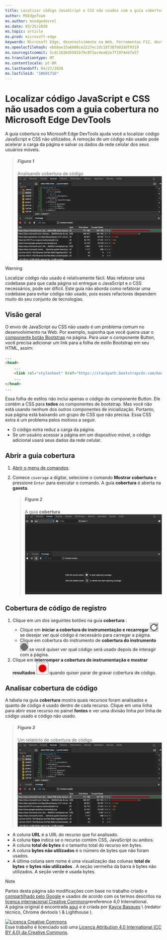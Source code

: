 ```yaml
---
title: Localizar código JavaScript e CSS não usados com a guia cobertura no Microsoft Edge DevTools
author: MSEdgeTeam
ms.author: msedgedevrel
ms.date: 03/25/2020
ms.topic: article
ms.prod: microsoft-edge
keywords: Microsoft Edge, desenvolvimento na Web, Ferramentas F12, devtools
ms.openlocfilehash: ebb8ae15a6888ce2227ec1dc18f307b03ddf9319
ms.sourcegitcommit: 5cdc1626d5581b79c0f2ac4ea62e7f1974ebfa57
ms.translationtype: MT
ms.contentlocale: pt-BR
ms.lasthandoff: 04/27/2020
ms.locfileid: "10601716"
---
```

<!-- Copyright Kayce Basques 

   Licensed under the Apache License, Version 2.0 (the "License");
   you may not use this file except in compliance with the License.
   You may obtain a copy of the License at

       https://www.apache.org/licenses/LICENSE-2.0

   Unless required by applicable law or agreed to in writing, software
   distributed under the License is distributed on an "AS IS" BASIS,
   WITHOUT WARRANTIES OR CONDITIONS OF ANY KIND, either express or implied.
   See the License for the specific language governing permissions and
   limitations under the License.  -->





# Localizar código JavaScript e CSS não usados com a guia cobertura no Microsoft Edge DevTools   



A guia cobertura no Microsoft Edge DevTools ajuda você a localizar código JavaScript e CSS não utilizados.  A remoção de um código não usado pode acelerar a carga da página e salvar os dados da rede celular dos seus usuários móveis.  

> ##### Figura 1  
> Analisando cobertura de código  
> ![Analisando cobertura de código][ImageExample]  

> [!WARNING]
> Localizar código não usado é relativamente fácil.  Mas refatorar uma codebase para que cada página só entregue o JavaScript e o CSS necessários, pode ser difícil.  Este guia não aborda como refatorar uma codebase para evitar código não usado, pois esses refactores dependem muito do seu conjunto de tecnologias.  

## Visão geral   

O envio de JavaScript ou CSS não usado é um problema comum no desenvolvimento na Web.  Por exemplo, suponha que você queira usar o [componente botão Bootstrap][BootstrapButtons] na página.  Para usar o componente Button, você precisa adicionar um link para a folha de estilo Bootstrap em seu HTML, assim:  

```html
...
<head>
    ...
    <link rel="stylesheet" href="https://stackpath.bootstrapcdn.com/bootstrap/4.3.1/css/bootstrap.min.css" integrity="sha384-ggOyR0iXCbMQv3Xipma34MD+dH/1fQ784/j6cY/iJTQUOhcWr7x9JvoRxT2MZw1T" crossorigin="anonymous">
    ...
</head>
...
```  

Essa folha de estilos não inclui apenas o código do componente Button.  Ele contém a CSS para **todos** os componentes de bootstrap.  Mas você não está usando nenhum dos outros componentes de inicialização.  Portanto, sua página está baixando um grupo de CSS que não precisa.  Essa CSS extra é um problema pelos motivos a seguir.  

*   O código extra reduz a carga da página.  <!--See [Render-Blocking CSS][render].  -->  
*   Se um usuário acessar a página em um dispositivo móvel, o código adicional usará seus dados da rede celular.  

<!--[render]: /web/fundamentals/performance/critical-rendering-path/render-blocking-css  -->  

## Abrir a guia cobertura   

1.  [Abrir o menu de comandos][DevToolsCommandMenu].  
1.  Comece `coverage` a digitar, selecione o comando **Mostrar cobertura** e pressione `Enter` para executar o comando.  A guia **cobertura** é aberta na **gaveta**.  

    > ##### Figura 2  
    > A guia **cobertura**  
    > ![A guia cobertura][ImageCoverage]  

## Cobertura de código de registro   

1.  Clique em um dos seguintes botões na guia **cobertura** :  
    *   Clique em **iniciar a cobertura de instrumentação e recarregar** ![ cobertura de instrumentação de início de página e carregar página ][ImageReloadIcon] se desejar ver qual código é necessário para carregar a página.  
    *   Clique em cobertura do instrumento de **cobertura do instrumento** ![ ][ImageRecordIcon] se você quiser ver qual código será usado depois de interagir com a página.  
1.  Clique em **interromper a cobertura de instrumentação e mostrar resultados** ![ interromper cobertura de instrumentação e mostrar resultados ][ImageStopIcon] quando quiser parar de gravar cobertura de código.  

## Analisar cobertura de código   

A tabela na guia **cobertura** mostra quais recursos foram analisados e quanto de código é usado dentro de cada recurso. Clique em uma linha para abrir esse recurso no painel **fontes** e ver uma divisão linha por linha de código usado e código não usado.  

> ##### Figura 3  
> Um relatório de cobertura de código  
> ![Um relatório de cobertura de código][ImageExample]  

*   A coluna **URL** é a URL do recurso que foi analisado.  
*   A coluna **tipo** indica se o recurso contém CSS, JavaScript ou ambos.  
*   A coluna **total de bytes** é o tamanho total do recurso em bytes.  
*   A coluna **bytes não utilizados** é o número de bytes que não foram usados.  
*   A última coluna sem nome é uma visualização das colunas **total de bytes** e **bytes não utilizados** .  A seção vermelha da barra é bytes não utilizados.  A seção verde é usada bytes.  

 



<!-- image links -->  

[ImageReloadIcon]: /microsoft-edge/devtools-guide-chromium/media/reload-icon.msft.png  
[ImageRecordIcon]: /microsoft-edge/devtools-guide-chromium/media/record-icon.msft.png  
[ImageStopIcon]: /microsoft-edge/devtools-guide-chromium/media/stop-icon.msft.png  

[ImageExample]: /microsoft-edge/devtools-guide-chromium/media/coverage-sources-resource-drawer-coverage.msft.png "Figura 1: analisando cobertura de código"  
[ImageCoverage]: /microsoft-edge/devtools-guide-chromium/media/coverage-console-drawer-coverage-empty.msft.png "Figura 2: a guia cobertura"  
[ImageExample]: /microsoft-edge/devtools-guide-chromium/media/coverage-sources-resource-drawer-coverage-selected.msft.png "Figura 3: um relatório de cobertura de código"  

<!-- links -->  

[DevToolsCommandMenu]: /microsoft-edge/devtools-guide-chromium/command-menu/index "Executar comandos com o menu de comando do Microsoft Edge DevTools"  

[BootstrapButtons]: https://getbootstrap.com/docs/4.3/components/buttons "Botões-Bootstrap"  

> [!NOTE]
> Partes desta página são modificações com base no trabalho criado e [compartilhado pelo Google][GoogleSitePolicies] e usados de acordo com os termos descritos na [licença internacional Creative Commons][CCA4IL]rereference 4,0 International.  
> A página original é encontrada [aqui](https://developers.google.com/web/tools/chrome-devtools/coverage/index) e é criada por [Kayce Basques][KayceBasques] \ (redator técnico, Chrome devtools \ & Lighthouse \).  

[![Licença Creative Commons][CCby4Image]][CCA4IL]  
Esse trabalho é licenciado sob uma [Licença Attribution 4.0 International (CC BY 4.0) da Creative Commons][CCA4IL].  

[CCA4IL]: https://creativecommons.org/licenses/by/4.0  
[CCby4Image]: https://i.creativecommons.org/l/by/4.0/88x31.png  
[GoogleSitePolicies]: https://developers.google.com/terms/site-policies  
[KayceBasques]: https://developers.google.com/web/resources/contributors/kaycebasques  
